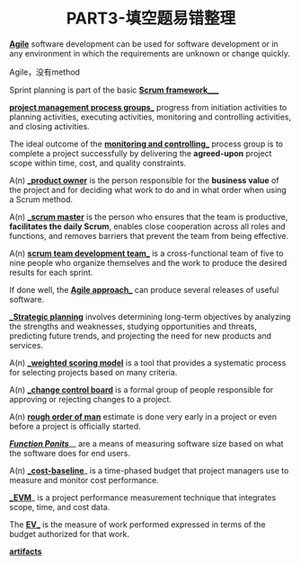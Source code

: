 # <center>PART3-填空题易错整理</center>

<u>**Agile**</u> software development can be used for software development or in any environment in which the requirements are unknown or change quickly.

Agile，没有method

Sprint planning is part of the basic <u>**Scrum framework_**__</u>

<u>__project management process groups___</u> progress from initiation activities to planning activities, executing activities, monitoring and controlling activities, and closing activities.

The ideal outcome of the <u>__monitoring and controlling___</u> process group is to complete a project successfully by delivering the **agreed-upon** project scope within time, cost, and quality constraints.

A(n) <u>___product owner__</u> is the person responsible for the **business value** of the project and for deciding what work to do and in what order when using a Scrum method.

A(n) <u>**_scrum master**</u> is the person who ensures that the team is productive, **facilitates the daily Scrum**, enables close cooperation across all roles and functions, and removes barriers that prevent the team from being effective.

A(n) <u>__scrum team development team___</u> is a cross-functional team of five to nine people who organize themselves and the work to produce the desired results for each sprint.

If done well, the **<u>Agile approach_</u>** can produce several releases of useful software.

<u>**_Strategic planning**</u> involves determining long-term objectives by analyzing the strengths and weaknesses, studying opportunities and threats, predicting future trends, and projecting the need for new products and services.

A(n) <u>**_weighted scoring model**</u> is a tool that provides a systematic process for selecting projects based on many criteria.

A(n) **<u>_change control board</u>** is a formal group of people responsible for approving or rejecting changes to a project.

A(n) **<u>rough order of man</u>** estimate is done very early in a project or even before a project is officially started.

___<u>Function Ponits</u>_____ are a means of measuring software size based on what the software does for end users.

A(n) **<u>_cost-baseline</u>**_ is a time-phased budget that project managers use to measure and monitor cost performance.

**<u>_EVM</u>**_ is a project performance measurement technique that integrates scope, time, and cost data.

The <u>__EV___</u> is the measure of work performed expressed in terms of the budget authorized for that work.



<u>**artifacts**</u>

